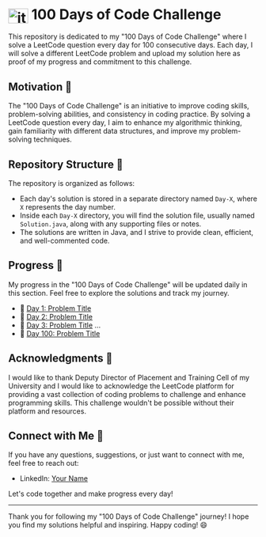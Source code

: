 # <a href="https://www.leetcode.com/itsguneetsingh" target="blank"> <img align="center" src="https://raw.githubusercontent.com/rahuldkjain/github-profile-readme-generator/master/src/images/icons/Social/leet-code.svg" alt="itsguneetsingh" height="30" width="40" /></a>  100 Days of Code Challenge

This repository is dedicated to my "100 Days of Code Challenge" where I solve a LeetCode question every day for 100 consecutive days. Each day, I will solve a different LeetCode problem and upload my solution here as proof of my progress and commitment to this challenge.

## Motivation 🚀

The "100 Days of Code Challenge" is an initiative to improve coding skills, problem-solving abilities, and consistency in coding practice. By solving a LeetCode question every day, I aim to enhance my algorithmic thinking, gain familiarity with different data structures, and improve my problem-solving techniques.

## Repository Structure 📂

The repository is organized as follows:

- Each day's solution is stored in a separate directory named `Day-X`, where `X` represents the day number.
- Inside each `Day-X` directory, you will find the solution file, usually named `Solution.java`, along with any supporting files or notes.
- The solutions are written in Java, and I strive to provide clean, efficient, and well-commented code.

## Progress 📅

My progress in the "100 Days of Code Challenge" will be updated daily in this section. Feel free to explore the solutions and track my journey.

- 📅 [Day 1: Problem Title](Day-1/)
- 📅 [Day 2: Problem Title](Day-2/)
- 📅 [Day 3: Problem Title](Day-3/)
...
- 📅 [Day 100: Problem Title](Day-100/)

## Acknowledgments 🙏

I would like to thank Deputy Director of Placement and Training Cell of my University and I would like to acknowledge the LeetCode platform for providing a vast collection of coding problems to challenge and enhance programming skills. This challenge wouldn't be possible without their platform and resources.

## Connect with Me 🤝

If you have any questions, suggestions, or just want to connect with me, feel free to reach out:

- LinkedIn: [Your Name](https://www.linkedin.com/in/itsguneetsingh)

Let's code together and make progress every day!

---

Thank you for following my "100 Days of Code Challenge" journey! I hope you find my solutions helpful and inspiring. Happy coding! 😄

